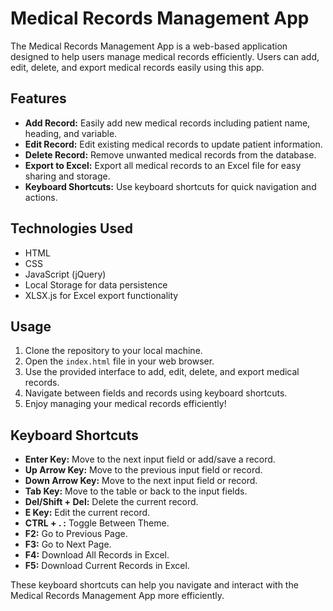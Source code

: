 # Medical Records Management App

The Medical Records Management App is a web-based application designed to help users manage medical records efficiently. Users can add, edit, delete, and export medical records easily using this app.

## Features

- **Add Record:** Easily add new medical records including patient name, heading, and variable.
- **Edit Record:** Edit existing medical records to update patient information.
- **Delete Record:** Remove unwanted medical records from the database.
- **Export to Excel:** Export all medical records to an Excel file for easy sharing and storage.
- **Keyboard Shortcuts:** Use keyboard shortcuts for quick navigation and actions.

## Technologies Used

- HTML
- CSS
- JavaScript (jQuery)
- Local Storage for data persistence
- XLSX.js for Excel export functionality

## Usage

1. Clone the repository to your local machine.
2. Open the `index.html` file in your web browser.
3. Use the provided interface to add, edit, delete, and export medical records.
4. Navigate between fields and records using keyboard shortcuts.
5. Enjoy managing your medical records efficiently!

## Keyboard Shortcuts

- **Enter Key:** Move to the next input field or add/save a record.
- **Up Arrow Key:** Move to the previous input field or record.
- **Down Arrow Key:** Move to the next input field or record.
- **Tab Key:** Move to the table or back to the input fields.
- **Del/Shift + Del:** Delete the current record.
- **E Key:** Edit the current record.
- **CTRL + . :** Toggle Between Theme.
- **F2:** Go to Previous Page.
- **F3:** Go to Next Page.
- **F4:** Download All Records in Excel.
- **F5:** Download Current Records in Excel.

These keyboard shortcuts can help you navigate and interact with the Medical Records Management App more efficiently.